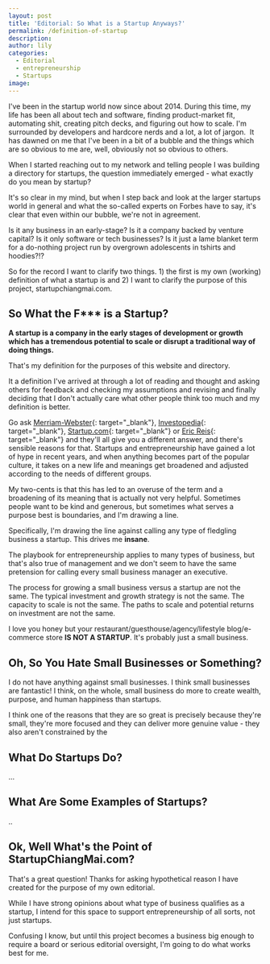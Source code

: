 ```yaml
---
layout: post
title: 'Editorial: So What is a Startup Anyways?'
permalink: /definition-of-startup
description:
author: lily
categories:
  - Editorial
  - entrepreneurship
  - Startups
image:
---
```


I've been in the startup world now since about 2014. During this time, my life has been all about tech and software, finding product-market fit, automating shit, creating pitch decks, and figuring out how to scale. I'm surrounded by developers and hardcore nerds and a lot, a lot of jargon.&nbsp; It has dawned on me that I've been in a bit of a bubble and the things which are so obvious to me are, well, obviously not so obvious to others.

When I started reaching out to my network and telling people I was building a directory for startups, the question immediately emerged - what exactly do you mean by startup?

It's so clear in my mind, but when I step back and look at the larger startups world in general and what the so-called experts on Forbes have to say, it's clear that even within our bubble, we're not in agreement.

Is it any business in an early-stage? Is it a company backed by venture capital? Is it only software or tech businesses? Is it just a lame blanket term for a do-nothing project run by overgrown adolescents in tshirts and hoodies?\!?

So for the record I want to clarify two things. 1) the first is my own (working) definition of what a startup is and 2) I want to clarify the purpose of this project, startupchiangmai.com.

## So What the F\*\*\* is a Startup?

**A startup is a company in the early stages of development or growth which has a tremendous potential to scale or disrupt a traditional way of doing things.**

That's my definition for the purposes of this website and directory.

It a definition I've arrived at through a lot of reading and thought and asking others for feedback and checking my assumptions and revising and finally deciding that I don't actually care what other people think too much and my definition is better.

Go ask [Merriam-Webster](https://www.merriam-webster.com/dictionary/start-up){: target="_blank"}, [Investopedia](https://www.investopedia.com/terms/s/startup.asp){: target="_blank"}, [Startup.com](https://www.startups.com/library/expert-advice/what-is-a-startup-company){: target="_blank"} or [Eric Reis](https://www.amazon.com/Lean-Startup-Entrepreneurs-Continuous-Innovation/dp/0307887898){: target="_blank"} and they'll all give you a different answer, and there's sensible reasons for that. Startups and entrepreneurship have gained a lot of hype in recent years, and when anything becomes part of the popular culture, it takes on a new life and meanings get broadened and adjusted according to the needs of different groups.

My two-cents is that this has led to an overuse of the term and a broadening of its meaning that is actually not very helpful. Sometimes people want to be kind and generous, but sometimes what serves a purpose best is boundaries, and I'm drawing a line.

Specifically, I'm drawing the line against calling any type of fledgling business a startup. This drives me **insane**.

The playbook for entrepreneurship applies to many types of business, but that's also true of management and we don't seem to have the same pretension for calling every small business manager an executive.

The process for growing a small business versus a startup are not the same. The typical investment and growth strategy is not the same. The capacity to scale is not the same. The paths to scale and potential returns on investment are not the same.

I love you honey but your restaurant/guesthouse/agency/lifestyle blog/e-commerce store&nbsp;**IS NOT A STARTUP**. It's probably just a small business.

## Oh, So You Hate Small Businesses or Something?

I do not have anything against small businesses. I think small businesses are fantastic\! I think, on the whole, small business do more to create wealth, purpose, and human happiness than startups.

I think one of the reasons that they are so great is precisely because they're small, they're more focused and they can deliver more genuine value - they also aren't constrained by the&nbsp;

## What Do Startups Do?

...

## What Are Some Examples of Startups?

..

## Ok, Well What's the Point of StartupChiangMai.com?

That's a great question\! Thanks for asking hypothetical reason I have created for the purpose of my own editorial.

While I have strong opinions about what type of business qualifies as a startup, I intend for this space to support entrepreneurship of all sorts, not just startups.&nbsp;

Confusing I know, but until this project becomes a business big enough to require a board or serious editorial oversight, I'm going to do what works best for me.
